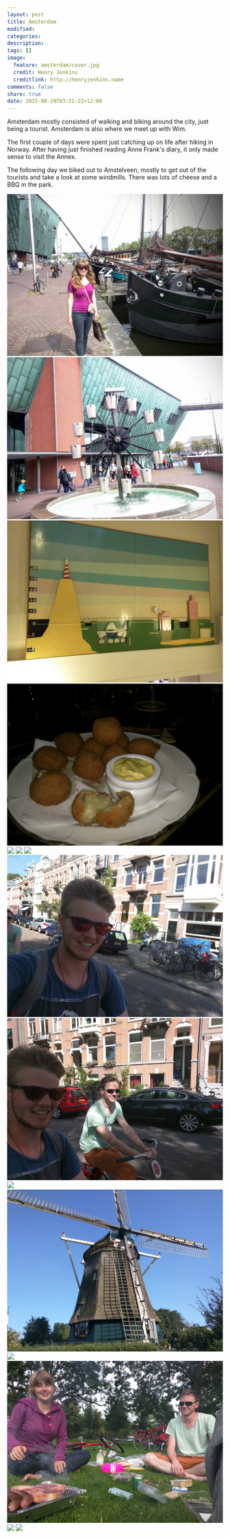 ```yaml
---
layout: post
title: Amsterdam
modified:
categories: 
description:
tags: []
image:
  feature: amsterdam/cover.jpg
  credit: Henry Jenkins
  creditlink: http://henryjenkins.name
comments: false
share: true
date: 2015-08-29T03:21:22+12:00
---
```

Amsterdam mostly consisted of walking and biking around the city, just being a
tourist. Amsterdam is also where we meet up with Wim.

The first couple of days were spent just catching up on life after hiking in
Norway. After having just finished reading Anne Frank's diary, it only made
sense to visit the Annex.

The following day we biked out to Amstelveen, mostly to get out of the tourists
and take a look at some windmills. There was lots of cheese and a BBQ in the
park.

<img src="/images/amsterdam/IMG_20150826_123717.jpg">

<img src="/images/amsterdam/IMG_20150826_123855.jpg">

<img src="/images/amsterdam/IMG_20150826_162657.jpg">

<img src="/images/amsterdam/IMG_20150826_202024.jpg">

<img src="/images/amsterdam/IMG_20150827_105102.jpg">

<img src="/images/amsterdam/IMG_20150828_145413.jpg">

<img src="/images/amsterdam/IMG_20150829_102722.jpg">

<img src="/images/amsterdam/IMG_20150829_144812.jpg">

<img src="/images/amsterdam/IMG_20150829_144825.jpg">

<img src="/images/amsterdam/IMG_20150829_145629.jpg">

<img src="/images/amsterdam/IMG_20150829_170319.jpg">

<img src="/images/amsterdam/IMG_20150829_170923.jpg">

<img src="/images/amsterdam/IMG_20150829_181530.jpg">

<img src="/images/amsterdam/IMG_20150829_181554.jpg">

<img src="/images/amsterdam/IMG_20150829_192417.jpg">

